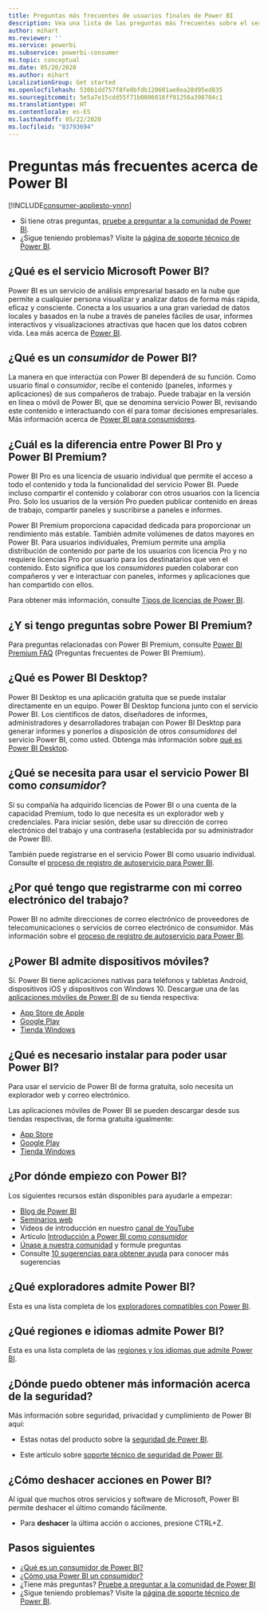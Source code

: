 ```yaml
---
title: Preguntas más frecuentes de usuarios finales de Power BI
description: Vea una lista de las preguntas más frecuentes sobre el servicio Power BI y las aplicaciones móviles de Power BI, y sus respuestas.
author: mihart
ms.reviewer: ''
ms.service: powerbi
ms.subservice: powerbi-consumer
ms.topic: conceptual
ms.date: 05/20/2020
ms.author: mihart
LocalizationGroup: Get started
ms.openlocfilehash: 530b1dd757f8fe0bfdb120601ae8ea28d95ed835
ms.sourcegitcommit: 5e5a7e15cdd55f71b0806016ff91256a398704c1
ms.translationtype: HT
ms.contentlocale: es-ES
ms.lasthandoff: 05/22/2020
ms.locfileid: "83793694"
---
```

# <a name="frequently-asked-questions-about-power-bi"></a>Preguntas más frecuentes acerca de Power BI

[!INCLUDE[consumer-appliesto-ynnn](../includes/consumer-appliesto-ynnn.md)]

* Si tiene otras preguntas, [pruebe a preguntar a la comunidad de Power BI](https://community.powerbi.com/).
* ¿Sigue teniendo problemas? Visite la [página de soporte técnico de Power BI](https://powerbi.microsoft.com/support/).

## <a name="what-is-the-microsoft-power-bi-service"></a>¿Qué es el servicio Microsoft Power BI?

Power BI es un servicio de análisis empresarial basado en la nube que permite a cualquier persona visualizar y analizar datos de forma más rápida, eficaz y consciente. Conecta a los usuarios a una gran variedad de datos locales y basados en la nube a través de paneles fáciles de usar, informes interactivos y visualizaciones atractivas que hacen que los datos cobren vida. Lea más acerca de [Power BI](../fundamentals/power-bi-overview.md).

## <a name="what-is-a-power-bi-consumers"></a>¿Qué es un *consumidor* de Power BI?

La manera en que interactúa con Power BI dependerá de su función. Como usuario final o *consumidor*, recibe el contenido (paneles, informes y aplicaciones) de sus compañeros de trabajo. Puede trabajar en la versión en línea o móvil de Power BI, que se denomina servicio Power BI, revisando este contenido e interactuando con él para tomar decisiones empresariales.  Más información acerca de [Power BI para consumidores](index.yml).


## <a name="whats-the-difference-between-power-bi-pro-and-power-bi-premium"></a>¿Cuál es la diferencia entre Power BI Pro y Power BI Premium?

Power BI Pro es una licencia de usuario individual que permite el acceso a todo el contenido y toda la funcionalidad del servicio Power BI. Puede incluso compartir el contenido y colaborar con otros usuarios con la licencia Pro. Solo los usuarios de la versión Pro pueden publicar contenido en áreas de trabajo, compartir paneles y suscribirse a paneles e informes. 

Power BI Premium proporciona capacidad dedicada para proporcionar un rendimiento más estable. También admite volúmenes de datos mayores en Power BI. Para usuarios individuales, Premium permite una amplia distribución de contenido por parte de los usuarios con licencia Pro y no requiere licencias Pro por usuario para los destinatarios que ven el contenido. Esto significa que los *consumidores* pueden colaborar con compañeros y ver e interactuar con paneles, informes y aplicaciones que han compartido con ellos. 

Para obtener más información, consulte [Tipos de licencias de Power BI](end-user-license.md).

## <a name="what-if-i-have-questions-about-power-bi-premium"></a>¿Y si tengo preguntas sobre Power BI Premium?

Para preguntas relacionadas con Power BI Premium, consulte [Power BI Premium FAQ](../admin/service-premium-faq.md) (Preguntas frecuentes de Power BI Premium).

## <a name="what-is-power-bi-desktop"></a>¿Qué es Power BI Desktop?

Power BI Desktop es una aplicación gratuita que se puede instalar directamente en un equipo. Power BI Desktop funciona junto con el servicio Power BI.  Los científicos de datos, diseñadores de informes, administradores y desarrolladores trabajan con Power BI Desktop para generar informes y ponerlos a disposición de otros *consumidores* del servicio Power BI, como usted. Obtenga más información sobre [qué es Power BI Desktop](../fundamentals/desktop-what-is-desktop.md).

## <a name="what-do-i-need-to-use-the-power-bi-service-as-a-consumer"></a>¿Qué se necesita para usar el servicio Power BI como *consumidor*?

Si su compañía ha adquirido licencias de Power BI o una cuenta de la capacidad Premium, todo lo que necesita es un explorador web y credenciales. Para iniciar sesión, debe usar su dirección de correo electrónico del trabajo y una contraseña (establecida por su administrador de Power BI).  

También puede registrarse en el servicio Power BI como usuario individual. Consulte el [proceso de registro de autoservicio para Power BI](../fundamentals/service-self-service-signup-for-power-bi.md).

## <a name="why-do-i-have-to-sign-up-with-my-work-email"></a>¿Por qué tengo que registrarme con mi correo electrónico del trabajo?

Power BI no admite direcciones de correo electrónico de proveedores de telecomunicaciones o servicios de correo electrónico de consumidor. Más información sobre el [proceso de registro de autoservicio para Power BI](../fundamentals/service-self-service-signup-for-power-bi.md).

## <a name="does-power-bi-support-mobile-devices"></a>¿Power BI admite dispositivos móviles?

Sí. Power BI tiene aplicaciones nativas para teléfonos y tabletas Android, dispositivos iOS y dispositivos con Windows 10. Descargue una de las [aplicaciones móviles de Power BI](https://powerbi.microsoft.com/mobile) de su tienda respectiva:  

* [App Store de Apple](https://go.microsoft.com/fwlink/?LinkId=526218)
* [Google Play](https://go.microsoft.com/fwlink/?LinkID=544867&clcid=0x409)
* [Tienda Windows](https://go.microsoft.com/fwlink/?LinkId=526478)

## <a name="what-do-i-need-to-install-to-use-power-bi"></a>¿Qué es necesario instalar para poder usar Power BI?

Para usar el servicio de Power BI de forma gratuita, solo necesita un explorador web y correo electrónico.

Las aplicaciones móviles de Power BI se pueden descargar desde sus tiendas respectivas, de forma gratuita igualmente:

* [App Store](https://go.microsoft.com/fwlink/?LinkId=526218)
* [Google Play](https://go.microsoft.com/fwlink/?LinkID=544867&clcid=0x409)
* [Tienda Windows](https://go.microsoft.com/fwlink/?LinkId=526478)

## <a name="where-do-i-get-started-with-power-bi"></a>¿Por dónde empiezo con Power BI?

Los siguientes recursos están disponibles para ayudarle a empezar:

* [Blog de Power BI](https://powerbi.microsoft.com/blog/)
* [Seminarios web](../fundamentals/webinars.md)
* Vídeos de introducción en nuestro [canal de YouTube](https://www.youtube.com/user/mspowerbi)
* Artículo [Introducción a Power BI como *consumidor*](index.yml)
* [Únase a nuestra comunidad](https://community.powerbi.com/) y formule preguntas
* Consulte [10 sugerencias para obtener ayuda](../fundamentals/service-tips-for-finding-help.md) para conocer más sugerencias

## <a name="what-browsers-does-power-bi-support"></a>¿Qué exploradores admite Power BI?

Esta es una lista completa de los [exploradores compatibles con Power BI](../fundamentals/power-bi-browsers.md).

## <a name="what-regions-and-languages-does-power-bi-support"></a>¿Qué regiones e idiomas admite Power BI?

Esta es una lista completa de las [regiones y los idiomas que admite Power BI](../fundamentals/supported-languages-countries-regions.md).

## <a name="where-can-i-learn-more-about-security"></a>¿Dónde puedo obtener más información acerca de la seguridad?

Más información sobre seguridad, privacidad y cumplimiento de Power BI aquí:

* Estas notas del producto sobre la [seguridad de Power BI](https://go.microsoft.com/fwlink/?LinkId=829185).

* Este artículo sobre [soporte técnico de seguridad de Power BI](../admin/service-admin-power-bi-security.md).

## <a name="how-do-i-undo-in-power-bi"></a>¿Cómo deshacer acciones en Power BI?

Al igual que muchos otros servicios y software de Microsoft, Power BI permite deshacer el último comando fácilmente.

* Para **deshacer** la última acción o acciones, presione CTRL+Z.

## <a name="next-steps"></a>Pasos siguientes

* [¿Qué es un consumidor de Power BI?](end-user-consumer.md)
* [¿Cómo usa Power BI un consumidor?](end-user-reading-view.md)
* ¿Tiene más preguntas? [Pruebe a preguntar a la comunidad de Power BI](https://community.powerbi.com/)
* ¿Sigue teniendo problemas? Visite la [página de soporte técnico de Power BI](https://powerbi.microsoft.com/support/).
